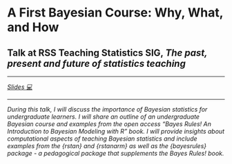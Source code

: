 # A First Bayesian Course: Why, What, and How

## Talk at RSS Teaching Statistics SIG, <i>The past, present and future of statistics teaching

<hr>

[Slides :computer:](https://mdogucu.github.io/rss-2022) 

<hr>

During this talk, I will discuss the importance of Bayesian statistics for undergraduate learners. I will share an outline of an undergraduate Bayesian course and examples from the open access “Bayes Rules! An Introduction to Bayesian Modeling with R” book. I will provide insights about computational aspects of teaching Bayesian statistics and include examples from the {rstan} and {rstanarm} as well as the {bayesrules} package - a pedagogical package that supplements the Bayes Rules! book.
